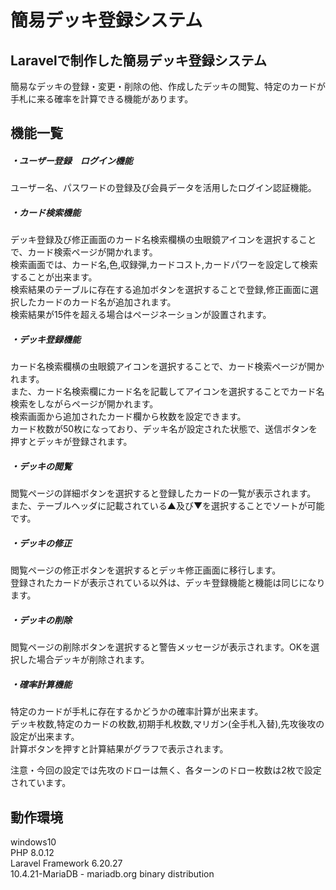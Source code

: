 # 簡易デッキ登録システム
## Laravelで制作した簡易デッキ登録システム
簡易なデッキの登録・変更・削除の他、作成したデッキの閲覧、特定のカードが手札に来る確率を計算できる機能があります。

## 機能一覧
##### ・ユーザー登録　ログイン機能
ユーザー名、パスワードの登録及び会員データを活用したログイン認証機能。

##### ・カード検索機能
デッキ登録及び修正画面のカード名検索欄横の虫眼鏡アイコンを選択することで、カード検索ページが開かれます。<br>
検索画面では、カード名,色,収録弾,カードコスト,カードパワーを設定して検索することが出来ます。<br>
検索結果のテーブルに存在する追加ボタンを選択することで登録,修正画面に選択したカードのカード名が追加されます。<br>
検索結果が15件を超える場合はページネーションが設置されます。

##### ・デッキ登録機能
カード名検索欄横の虫眼鏡アイコンを選択することで、カード検索ページが開かれます。<br>
また、カード名検索欄にカード名を記載してアイコンを選択することでカード名検索をしながらページが開かれます。<br>
検索画面から追加されたカード欄から枚数を設定できます。<br>
カード枚数が50枚になっており、デッキ名が設定された状態で、送信ボタンを押すとデッキが登録されます。

##### ・デッキの閲覧
閲覧ページの詳細ボタンを選択すると登録したカードの一覧が表示されます。<br>
また、テーブルヘッダに記載されている▲及び▼を選択することでソートが可能です。

##### ・デッキの修正
閲覧ページの修正ボタンを選択するとデッキ修正画面に移行します。<br>
登録されたカードが表示されている以外は、デッキ登録機能と機能は同じになります。

##### ・デッキの削除
閲覧ページの削除ボタンを選択すると警告メッセージが表示されます。OKを選択した場合デッキが削除されます。<br>

##### ・確率計算機能
特定のカードが手札に存在するかどうかの確率計算が出来ます。<br>
デッキ枚数,特定のカードの枚数,初期手札枚数,マリガン(全手札入替),先攻後攻の設定が出来ます。<br>
計算ボタンを押すと計算結果がグラフで表示されます。<br>

注意・今回の設定では先攻のドローは無く、各ターンのドロー枚数は2枚で設定されています。

## 動作環境
windows10<br>
PHP 8.0.12<br>
Laravel Framework 6.20.27<br>
10.4.21-MariaDB - mariadb.org binary distribution 

